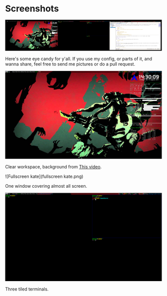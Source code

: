 # Screenshots

![Screenshots banner](scrots.png)

Here's some eye candy for y'all. If you use my config, or parts of it, and wanna share, feel free to send me pictures or do a pull request. 

![Clear](clear.png)

Clear workspace, background from [This video](https://www.youtube.com/watch?v=3yeXoCxeMFE). 

![Fullscreen kate](fullscreen kate.png)

One window covering almost all screen. 

![Terminals](terminals.png)

Three tiled terminals. 
